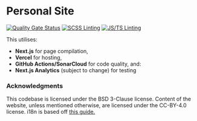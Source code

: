 # Personal Site
[![Quality Gate Status](https://sonarcloud.io/api/project_badges/measure?project=doamatto_personal-site&metric=alert_status)](https://sonarcloud.io/dashboard?id=doamatto_personal-site)
[![SCSS Linting](https://github.com/doamatto/doamatto.xyz/workflows/SCSS%20Linting/badge.svg)](https://github.com/doamatto/doamatto.xyz/actions?query=workflow%3A%22SCSS+Linting%22)
[![JS/TS Linting](https://github.com/doamatto/doamatto.xyz/workflows/JS/TS%20Linting/badge.svg)](https://github.com/doamatto/doamatto.xyz/actions?query=workflow%3A%22JS%2FTS+Linting%22)

This utilises:
- **Next.js** for page compilation,
- **Vercel** for hosting,
- **GitHub Actions/SonarCloud** for code quality, and:
- **Next.js Analytics** (subject to change) for testing

### Acknowledgments

This codebase is licensed under the BSD 3-Clause license. Content of the website, unless mentioned otherwise, are licensed under the CC-BY-4.0 license. i18n is based off [this guide.](https://biscui.tech/en/blog/i18n-ssg-nextjs-app)